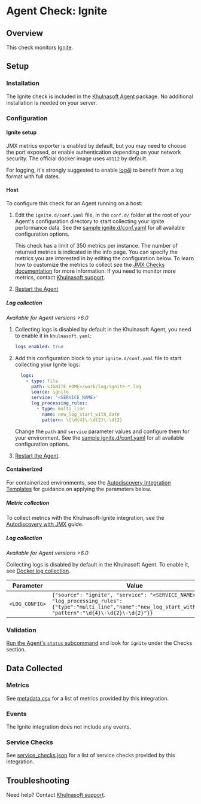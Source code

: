 # Agent Check: Ignite

## Overview

This check monitors [Ignite][1].

## Setup

### Installation

The Ignite check is included in the [Khulnasoft Agent][2] package. No additional installation is needed on your server.

### Configuration

#### Ignite setup

JMX metrics exporter is enabled by default, but you may need to choose the port exposed, or enable authentication depending on your network security. The official docker image uses `49112` by default.

For logging, it's strongly suggested to enable [log4j][3] to benefit from a log format with full dates.

<!-- xxx tabs xxx -->
<!-- xxx tab "Host" xxx -->

#### Host

To configure this check for an Agent running on a host:

1. Edit the `ignite.d/conf.yaml` file, in the `conf.d/` folder at the root of your Agent's configuration directory to start collecting your ignite performance data. See the [sample ignite.d/conf.yaml][4] for all available configuration options.

   This check has a limit of 350 metrics per instance. The number of returned metrics is indicated in the info page.
   You can specify the metrics you are interested in by editing the configuration below.
   To learn how to customize the metrics to collect see the [JMX Checks documentation][5] for more information.
   If you need to monitor more metrics, contact [Khulnasoft support][6].

2. [Restart the Agent][7]

##### Log collection

_Available for Agent versions >6.0_

1. Collecting logs is disabled by default in the Khulnasoft Agent, you need to enable it in `khulnasoft.yaml`:

   ```yaml
   logs_enabled: true
   ```

2. Add this configuration block to your `ignite.d/conf.yaml` file to start collecting your Ignite logs:

   ```yaml
     logs:
       - type: file
         path: <IGNITE_HOME>/work/log/ignite-*.log
         source: ignite
         service: '<SERVICE_NAME>'
         log_processing_rules:
           - type: multi_line
             name: new_log_start_with_date
             pattern: \[\d{4}\-\d{2}\-\d{2}
   ```

    Change the `path` and `service` parameter values and configure them for your environment. See the [sample ignite.d/conf.yaml][4] for all available configuration options.

3. [Restart the Agent][7].

<!-- xxz tab xxx -->
<!-- xxx tab "Containerized" xxx -->

#### Containerized

For containerized environments, see the [Autodiscovery Integration Templates][8] for guidance on applying the parameters below.

##### Metric collection

To collect metrics with the Khulnasoft-Ignite integration, see the [Autodiscovery with JMX][9] guide.

##### Log collection

_Available for Agent versions >6.0_

Collecting logs is disabled by default in the Khulnasoft Agent. To enable it, see [Docker log collection][10].

| Parameter      | Value                                                                                                                                                             |
| -------------- | ----------------------------------------------------------------------------------------------------------------------------------------------------------------- |
| `<LOG_CONFIG>` | `{"source": "ignite", "service": "<SERVICE_NAME>", "log_processing_rules":{"type":"multi_line","name":"new_log_start_with_date", "pattern":"\d{4}\-\d{2}\-\d{2}"}}` |

<!-- xxz tab xxx -->
<!-- xxz tabs xxx -->

### Validation

[Run the Agent's `status` subcommand][11] and look for `ignite` under the Checks section.

## Data Collected

### Metrics

See [metadata.csv][12] for a list of metrics provided by this integration.

### Events

The Ignite integration does not include any events.

### Service Checks

See [service_checks.json][13] for a list of service checks provided by this integration.

## Troubleshooting

Need help? Contact [Khulnasoft support][4].


[1]: https://ignite.apache.org/
[2]: https://app.khulnasoft.com/account/settings/agent/latest
[3]: https://apacheignite.readme.io/docs/logging#section-log4j
[4]: https://github.com/KhulnaSoft/integrations-core/blob/master/ignite/khulnasoft_checks/ignite/data/conf.yaml.example
[5]: https://docs.khulnasoft.com/integrations/java/
[6]: https://docs.khulnasoft.com/help/
[7]: https://docs.khulnasoft.com/agent/guide/agent-commands/#start-stop-and-restart-the-agent
[8]: https://docs.khulnasoft.com/agent/autodiscovery/integrations/
[9]: https://docs.khulnasoft.com/agent/guide/autodiscovery-with-jmx/?tab=containerizedagent
[10]: https://docs.khulnasoft.com/agent/docker/log/
[11]: https://docs.khulnasoft.com/agent/guide/agent-commands/#agent-status-and-information
[12]: https://github.com/KhulnaSoft/integrations-core/blob/master/ignite/metadata.csv
[13]: https://github.com/KhulnaSoft/integrations-core/blob/master/ignite/assets/service_checks.json

